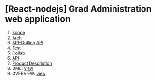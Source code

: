 
# \[React-nodejs\] Grad Administration web application

1. [Scope](app/prj-outline/Scope.md)
2. [Arch](app/prj-outline/Arch.md)
3. [API-Outline](app/prj-outline/API.md)
[API](https://app.swaggerhub.com/apis/csc302BD/GradApp/1.0.0)
4. [Test](app/prj-outline/Test.md)
5. [Collab](app/prj-outline/Collab.md)
6. [API](https://app.swaggerhub.com/apis/csc302BD/GradApp/1.0.0)
7. [Product Description](app/prj-outline/product.md)
8. UML: [view](https://drive.google.com/file/d/1V1TZ4Hti3jrpJzN0TM0tvCFgxVbjHg0s/view?usp=sharing)
9. OVERVIEW: [view](https://docs.google.com/presentation/d/10CHfckLeb3MLja0vJXwHVRbq_s3PyhLxItQ7Q77hy_0/edit?usp=sharing)
